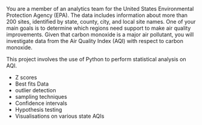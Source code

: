 You are a member of an analytics team for the United States Environmental Protection Agency (EPA). The data includes information about more than 200 sites, identified by state, county, city, and local site names. One of your main goals is to determine which regions need support to make air quality improvements. Given that carbon monoxide is a major air pollutant, you will investigate data from the Air Quality Index (AQI) with respect to carbon monoxide.

This project involves the use of Python to perform statistical analysis on AQI.

- Z scores
- Best fits Data
- outlier detection
- sampling techniques
- Confidence intervals
- Hypothesis testing
- Visualisations on various state AQIs
